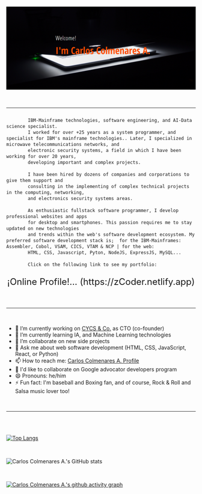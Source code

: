 ![zCoder Banner!](assets/img/miBanner.png)

<br>

---

<!-- <br> -->

<!-- ## <div style="text-align:center"><h3>...also knows as<span style="color:#ff4c00"> _zCoder!_ </span>at social media</div> -->
<!--
<br> -->

<p style="text-align:justify; font-size:24px">

            IBM-Mainframe technologies, software engineering, and AI-Data science specialist.
            I worked for over +25 years as a system programmer, and specialist for IBM's mainframe technologies.. Later, I specialized in microwave telecommunications networks, and
            electronic security systems, a field in which I have been working for over 20 years,
            developing important and complex projects.

            I have been hired by dozens of companies and corporations to give them support and
            consulting in the implementing of complex technical projects in the computing, networking,
            and electronics security systems areas.

            As enthusiastic fullstack software programmer, I develop professional websites and apps
            for desktop and smartphones. This passion requires me to stay updated on new technologies
            and trends within the web's software development ecosystem. My preferred software development stack is;  for the IBM-Mainframes: Assembler, Cobol, VSAM, CICS, VTAM & NCP | for the web:
            HTML, CSS, Javascript, Pyton, NodeJS, ExpressJS, MySQL...

            Click on the following link to see my portfolio:

</p>
<p  style="text-align:center; font-size:24px">
¡Online Profile!... (https://zCoder.netlify.app)
 </p>
<br>

---

<br>

- 🔭 I’m currently working on [CYCS & Co.](https://cycs.netlify.app "CYCS Ingeniería e Instalaciones") as CTO (co-founder)
- 🌱 I’m currently learning IA, and Machine Learning technologies
- 👯 I’m collaborate on new side projects
- 💬 Ask me about web software development (HTML, CSS, JavaScript, React, or Python)
- 📫 How to reach me: [Carlos Colmenares A. Profile](https://carlos-colmenares-a.netlify.app "https://carlos-colmenares-a.netlify.app")
- 👯 I'd like to collaborate on Google advocator developers program
- 😄 Pronouns: he/him
- ⚡ Fun fact: I'm baseball and Boxing fan, and of course, Rock & Roll and Salsa music lover too!

<br>

---

<br>
<br>

[![Top Langs](https://github-readme-stats.vercel.app/api/top-langs/?username=cycscarlos&&langs_count=8&theme=vue-dark)](https://github.com/cycscarlos/github-readme-stats)

<br>

![Carlos Colmenares A.'s GitHub stats](https://github-readme-stats.vercel.app/api?username=cycscarlos&show_icons=true&theme=vue-dark&hide=stars,prs)

<br>

<!-- ## My Colaborations -->

[![Carlos Colmenares A.'s github activity graph](https://activity-graph.herokuapp.com/graph?username=cycscarlos&theme=react-dark)](https://github.com/cycscarlos/github-readme-activity-graph)

<br>

